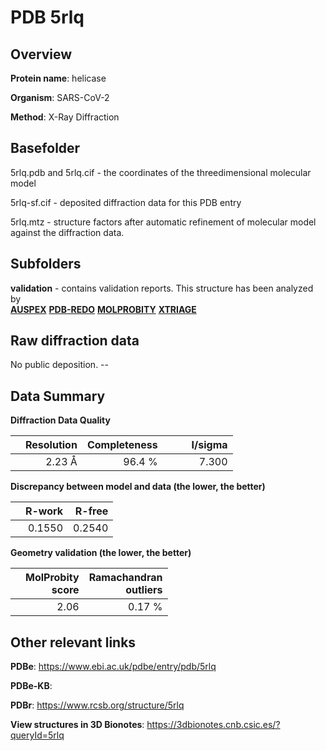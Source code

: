 # PDB 5rlq

## Overview

**Protein name**: helicase

**Organism**: SARS-CoV-2

**Method**: X-Ray Diffraction



## Basefolder

5rlq.pdb and 5rlq.cif - the coordinates of the threedimensional molecular model

5rlq-sf.cif - deposited diffraction data for this PDB entry

5rlq.mtz - structure factors after automatic refinement of molecular model against the diffraction data.

## Subfolders





**validation** - contains validation reports. This structure has been analyzed by <br>[**AUSPEX**](https://github.com/thorn-lab/coronavirus_structural_task_force/tree/master/pdb/helicase/SARS-CoV-2/5rlq/validation/auspex) [**PDB-REDO**](https://github.com/thorn-lab/coronavirus_structural_task_force/tree/master/pdb/helicase/SARS-CoV-2/5rlq/validation/pdb-redo) [**MOLPROBITY**](https://github.com/thorn-lab/coronavirus_structural_task_force/tree/master/pdb/helicase/SARS-CoV-2/5rlq/validation/molprobity) [**XTRIAGE**](https://github.com/thorn-lab/coronavirus_structural_task_force/blob/master/pdb/helicase/SARS-CoV-2/5rlq/validation/Xtriage_output.log)  



## Raw diffraction data

No public deposition. --<br> 

## Data Summary
**Diffraction Data Quality**

|   | Resolution | Completeness| I/sigma |
|---|-------------:|----------------:|--------------:|
|   |2.23 Å|96.4  %|<img width=50/>7.300|

**Discrepancy between model and data (the lower, the better)**

|   | **R-work**| **R-free**   
|---|-------------:|----------------:|           
||  0.1550|  0.2540|

**Geometry validation (the lower, the better)**

|   |**MolProbity<br>score**| **Ramachandran<br>outliers** 
|---|-------------:|----------------:|
||  2.06|  0.17 %|

 

 



## Other relevant links 
**PDBe**:  https://www.ebi.ac.uk/pdbe/entry/pdb/5rlq

**PDBe-KB**:  
 
**PDBr**: https://www.rcsb.org/structure/5rlq 

**View structures in 3D Bionotes**: https://3dbionotes.cnb.csic.es/?queryId=5rlq

